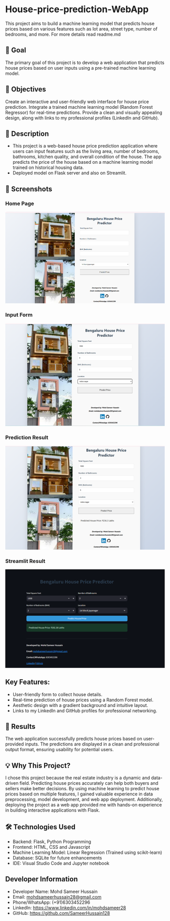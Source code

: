 # House-price-prediction-WebApp
This project aims to build a machine learning model that predicts house prices based on various features such as lot area, street type, number of bedrooms, and more. For more details read readme.md

## 🚀 Goal
The primary goal of this project is to develop a web application that predicts house prices based on user inputs using a pre-trained machine learning model.

## 🎯 Objectives
Create an interactive and user-friendly web interface for house price prediction.
Integrate a trained machine learning model (Random Forest Regressor) for real-time predictions.
Provide a clean and visually appealing design, along with links to my professional profiles (LinkedIn and GitHub).

## 📝 Description
* This project is a web-based house price prediction application where users can input features such as the living area, number of bedrooms, bathrooms, kitchen quality, and overall condition of the house. The app predicts the price of the house based on a machine learning model trained on historical housing data.
* Deployed model on Flask server and also on Streamlit.

## 📸 **Screenshots**
### Home Page
![Home Page](screenshots/house.png)

### Input Form
![Input Form](screenshots/houseval.png)

### Prediction Result
![Prediction Result](screenshots/housepred.png)

### Streamlit Result
![Streamlit Result](screenshots/housest.png)


## Key Features:
* User-friendly form to collect house details.
* Real-time prediction of house prices using a Random Forest model.
* Aesthetic design with a gradient background and intuitive layout.
* Links to my LinkedIn and GitHub profiles for professional networking.

## 🌟 Results
The web application successfully predicts house prices based on user-provided inputs. The predictions are displayed in a clean and professional output format, ensuring usability for potential users.

## 💡 Why This Project?
I chose this project because the real estate industry is a dynamic and data-driven field. Predicting house prices accurately can help both buyers and sellers make better decisions. By using machine learning to predict house prices based on multiple features, I gained valuable experience in data preprocessing, model development, and web app deployment. Additionally, deploying the project as a web app provided me with hands-on experience in building interactive applications with Flask.


## 🛠️ Technologies Used
* Backend: Flask, Python Programming
* Frontend: HTML, CSS and Javascript
* Machine Learning Model: Linear Regression (Trained using scikit-learn)
* Database: SQLite for future enhancements
* IDE: Visual Studio Code and Jupyter notebook


## Developer Information
* Developer Name: Mohd Sameer Hussain
* Email: mohdsameerhussain28@gmail.com
* Phone/WhatsApp: (+91)6303452296
* LinkedIn: https://www.linkedin.com/in/mohdsameer28
* GitHub: https://github.com/SameerHussain128
